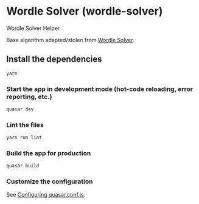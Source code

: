 # Wordle Solver (wordle-solver)

Wordle Solver Helper

Base algorithm adapted/stolen from [Wordle Solver](https://notfunatparties.substack.com/p/wordle-solver).

## Install the dependencies
```bash
yarn
```

### Start the app in development mode (hot-code reloading, error reporting, etc.)
```bash
quasar dev
```

### Lint the files
```bash
yarn run lint
```

### Build the app for production
```bash
quasar build
```

### Customize the configuration
See [Configuring quasar.conf.js](https://quasar.dev/quasar-cli/quasar-conf-js).
